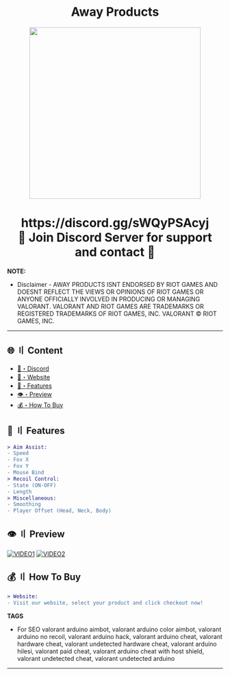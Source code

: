 <h1 align="center">
   Away Products
</h1>
<p align="center"> 
   <kbd>
   <img src="https://cdn.discordapp.com/attachments/1105563828135141407/1129850332936146986/awayy.png" width="400"></img>
   </kbd>
</p>

<h1 align="center">
   https://discord.gg/sWQyPSAcyj<br>
   🔱 Join Discord Server for support and contact 🔱
</h1>

**NOTE:** 
- Disclaimer -
AWAY PRODUCTS ISNT ENDORSED BY RIOT GAMES AND DOESNT REFLECT THE VIEWS OR OPINIONS OF RIOT GAMES OR ANYONE OFFICIALLY INVOLVED IN PRODUCING OR MANAGING VALORANT. VALORANT AND RIOT GAMES ARE TRADEMARKS OR REGISTERED TRADEMARKS OF RIOT GAMES, INC. VALORANT © RIOT GAMES, INC.
---

## <a id="content"></a>🌐 〢 Content
- [🌌・Discord](https://discord.gg/sWQyPSAcyj)
- [🌌・Website](https://awayproducts.us)
- [🔰・Features](#features)
- [👁️・Preview](#preview)
- [💰・How To Buy](#how-to-buy)

## <a id="features"></a>💎 〢 Features
```diff
> Aim Assist:
- Speed
- Fov X
- Fov Y
- Mouse Bind
> Recoil Control:
- State (ON-OFF)
- Length
> Miscellaneous:
- Smoothing
- Player Offset (Head, Neck, Body)
```

## <a id="preview"></a>👁️ 〢 Preview
[![VIDEO1](https://raw.githubusercontent.com/fantasywastaken/valorant-arduino-aimbot/main/1.jpg)](https://www.youtube.com/watch?v=OkqdVpgENwE "VIDEO1")
[![VIDEO2](https://raw.githubusercontent.com/fantasywastaken/valorant-arduino-aimbot/main/2.jpg)](https://www.youtube.com/watch?v=TKsJlltkrK8 "VIDEO2")

## <a id="how-to-buy"></a>💰 〢 How To Buy
```diff
> Website:
- Visit our website, select your product and click checkout now! 
```

**TAGS**
- For SEO
valorant arduino aimbot, valorant arduino color aimbot, valorant arduino no recoil, valorant arduino hack, valorant arduino cheat, valorant hardware cheat, valorant undetected hardware cheat, valorant arduino hilesi, valorant paid cheat, valorant arduino cheat with host shield, valorant undetected cheat, valorant undetected arduino​
---
